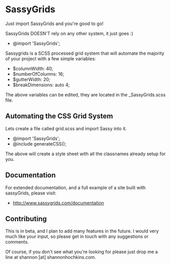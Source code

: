 # SassyGrids

Just import SassyGrids and you're good to go!

SassyGrids DOESN'T rely on any other system, it just goes :)

* @import 'SassyGrids';

Sassygrids is a SCSS processed grid system that will automate the majority of your project with a few simple variables:

* $columnWidth:       40;
* $numberOfColumns:   16;
* $gutterWidth:       20;
* $breakDimensions:   auto 4;

The above variables can be edited, they are located in the _SassyGrids.scss file.

## Automating the CSS Grid System

Lets create a file called grid.scss and import Sassy into it.

* @import 'SassyGrids';
* @include generateCSS();

The above will create a style sheet with all the classnames already setup for you.

## Documentation

For extended documentation, and a full example of a site built with sassyGrids, please visit: 
* http://www.sassygrids.com/documentation

## Contributing

This is in beta, and I plan to add many features in the future. I would very much like your input, so please get in touch with any suggestions or comments. 

Of course, if you don't see what you're looking for please just drop me
a line at shannon [at] shannonhochkins.com.
